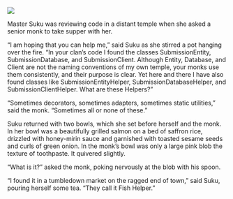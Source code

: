 ![](/pages/case-155/yum.jpg)

Master Suku was reviewing code in a distant temple when she asked a senior monk to take supper with her.

“I am hoping that you can help me,” said Suku as she stirred a pot hanging over the fire.  “In your clan’s code I found the classes SubmissionEntity, SubmissionDatabase, and SubmissionClient.  Although Entity, Database, and Client are not the naming conventions of my own temple, your monks use them consistently, and their purpose is clear.  Yet here and there I have also found classes like SubmissionEntityHelper, SubmissionDatabaseHelper, and SubmissionClientHelper.  What are these Helpers?”

“Sometimes decorators, sometimes adapters, sometimes static utilities,” said the monk.  “Sometimes all or none of these.”

Suku returned with two bowls, which she set before herself and the monk.  In her bowl was a beautifully grilled salmon on a bed of saffron rice, drizzled with honey-mirin sauce and garnished with toasted sesame seeds and curls of green onion.  In the monk’s bowl was only a large pink blob the texture of toothpaste.  It quivered slightly.

“What is it?” asked the monk, poking nervously at the blob with his spoon.

“I found it in a tumbledown market on the ragged end of town,” said Suku, pouring herself some tea.  “They call it Fish Helper.” 

